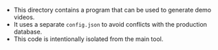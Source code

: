 * This directory contains a program that can be used to generate demo videos.
* It uses a separate `config.json` to avoid conflicts with the production database.
* This code is intentionally isolated from the main tool.
